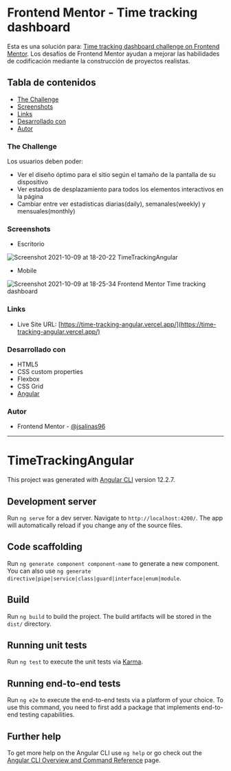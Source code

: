 # Frontend Mentor - Time tracking dashboard

Esta es una solución para: [Time tracking dashboard challenge on Frontend Mentor](https://www.frontendmentor.io/challenges/time-tracking-dashboard-UIQ7167Jw). Los desafíos de Frontend Mentor ayudan a mejorar las habilidades de codificación mediante la construcción de proyectos realistas.

## Tabla de contenidos
- [The Challenge](#the-challenge)
- [Screenshots](#screenshot)
- [Links](#links)
- [Desarrollado con](#desarrollado-con)
- [Autor](#autor)


### The Challenge
Los usuarios deben poder:

- Ver el diseño óptimo para el sitio según el tamaño de la pantalla de su dispositivo
- Ver estados de desplazamiento para todos los elementos interactivos en la página
- Cambiar entre ver estadísticas diarias(daily), semanales(weekly) y mensuales(monthly)


### Screenshots
- Escritorio

![Screenshot 2021-10-09 at 18-20-22 TimeTrackingAngular](https://user-images.githubusercontent.com/54508726/136674161-40239525-64af-47dc-9fa6-9733a6fb1802.png)


- Mobile

![Screenshot 2021-10-09 at 18-25-34 Frontend Mentor Time tracking dashboard](https://user-images.githubusercontent.com/54508726/136674163-b03b530f-d713-40ef-a0ae-7e746be8d83b.png)



### Links
- Live Site URL: [https://time-tracking-angular.vercel.app/](https://time-tracking-angular.vercel.app/)


### Desarrollado con
- HTML5
- CSS custom properties
- Flexbox
- CSS Grid
- [Angular](https://angular.io/)


### Autor
- Frontend Mentor - [@jsalinas96](https://www.frontendmentor.io/profile/jsalinas96)


---


# TimeTrackingAngular

This project was generated with [Angular CLI](https://github.com/angular/angular-cli) version 12.2.7.

## Development server

Run `ng serve` for a dev server. Navigate to `http://localhost:4200/`. The app will automatically reload if you change any of the source files.

## Code scaffolding

Run `ng generate component component-name` to generate a new component. You can also use `ng generate directive|pipe|service|class|guard|interface|enum|module`.

## Build

Run `ng build` to build the project. The build artifacts will be stored in the `dist/` directory.

## Running unit tests

Run `ng test` to execute the unit tests via [Karma](https://karma-runner.github.io).

## Running end-to-end tests

Run `ng e2e` to execute the end-to-end tests via a platform of your choice. To use this command, you need to first add a package that implements end-to-end testing capabilities.

## Further help

To get more help on the Angular CLI use `ng help` or go check out the [Angular CLI Overview and Command Reference](https://angular.io/cli) page.
